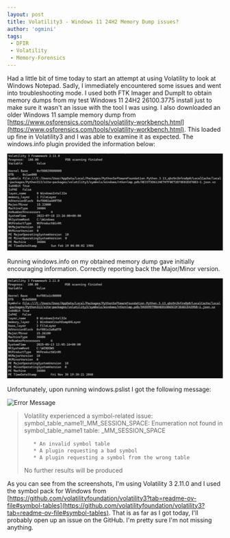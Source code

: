 ```yaml
---
layout: post
title: Volatility3 - Windows 11 24H2 Memory Dump issues?
author: 'ogmini'
tags:
 - DFIR
 - Volatility
 - Memory-Forensics
---
```


Had a little bit of time today to start an attempt at using Volatility to look at Windows Notepad. Sadly, I immediately encountered some issues and went into troubleshooting mode. I used both FTK Imager and DumpIt to obtain memory dumps from my test Windows 11 24H2 26100.3775 install just to make sure it wasn't an issue with the tool I was using. I also downloaded an older Windows 11 sample memory dump from [https://www.osforensics.com/tools/volatility-workbench.html](https://www.osforensics.com/tools/volatility-workbench.html). This loaded up fine in Volatility3 and I was able to examine it as expected. The windows.info plugin provided the information below:

![Sample](/images/volatilityerrors/sampledump.png)

Running windows.info on my obtained memory dump gave initially encouraging information. Correctly reporting back the Major/Minor version. 

![Mine](/images/volatilityerrors/mydump.png)

Unfortunately, upon running windows.pslist I got the following message:

![Error Message](/images/volatilityerrors/errmsg.png)

> Volatility experienced a symbol-related issue:  
> symbol_table_name1!_MM_SESSION_SPACE: Enumeration not found in symbol_table_name1 table: _MM_SESSION_SPACE
>
>        * An invalid symbol table
>        * A plugin requesting a bad symbol
>        * A plugin requesting a symbol from the wrong table
>
>No further results will be produced

As you can see from the screenshots, I'm using Volatility 3 2.11.0 and I used the symbol pack for Windows from [https://github.com/volatilityfoundation/volatility3?tab=readme-ov-file#symbol-tables](https://github.com/volatilityfoundation/volatility3?tab=readme-ov-file#symbol-tables). That is as far as I got today, I'll probably open up an issue on the GitHub. I'm pretty sure I'm not missing anything. 